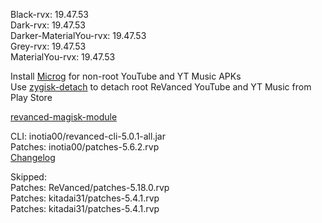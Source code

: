 Black-rvx: 19.47.53  
Dark-rvx: 19.47.53  
Darker-MaterialYou-rvx: 19.47.53  
Grey-rvx: 19.47.53  
MaterialYou-rvx: 19.47.53  

Install [Microg](https://github.com/ReVanced/GmsCore/releases) for non-root YouTube and YT Music APKs  
Use [zygisk-detach](https://github.com/j-hc/zygisk-detach) to detach root ReVanced YouTube and YT Music from Play Store  

[revanced-magisk-module](https://github.com/j-hc/revanced-magisk-module)
  
CLI: inotia00/revanced-cli-5.0.1-all.jar  
Patches: inotia00/patches-5.6.2.rvp  
[Changelog](https://github.com/inotia00/revanced-patches/releases/tag/v5.6.2)  

Skipped:  
Patches: ReVanced/patches-5.18.0.rvp  
Patches: kitadai31/patches-5.4.1.rvp  
Patches: kitadai31/patches-5.4.1.rvp                      
